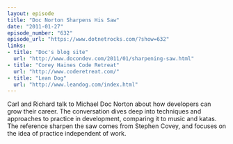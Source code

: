 ```yaml
---
layout: episode
title: "Doc Norton Sharpens His Saw"
date: "2011-01-27"
episode_number: "632"
episode_url: "https://www.dotnetrocks.com/?show=632"
links:
- title: "Doc's blog site"
  url: "http://www.docondev.com/2011/01/sharpening-saw.html"
- title: "Corey Haines Code Retreat"
  url: "http://www.coderetreat.com/"
- title: "Lean Dog"
  url: "http://www.leandog.com/index.html"
---
```


Carl and Richard talk to Michael Doc Norton about how developers can grow their career. The conversation dives deep into techniques and approaches to practice in development, comparing it to music and katas. The reference sharpen the saw comes from Stephen Covey, and focuses on the idea of practice independent of work.
